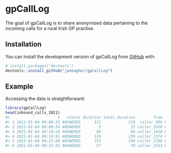 
<!-- README.md is generated from README.Rmd. Please edit that file -->

# gpCallLog

<!-- badges: start -->
<!-- badges: end -->

The goal of gpCallLog is to share anonymised data pertaining to the
incoming calls for a rural Irish GP practise.

## Installation

You can install the development version of gpCallLog from
[GitHub](https://github.com/) with:

``` r
# install.packages("devtools")
devtools::install_github("jpmeagher/gpCallLog")
```

## Example

Accessing the data is straightforward:

``` r
library(gpCallLog)
head(inbound_calls_2021)
#>                     t   status duration total_duration        from          to
#> 1 2021-01-04 09:06:25 ANSWERED      112            129  caller_996 Reception 1
#> 2 2021-01-04 09:08:54 ANSWERED        5             25 caller_1020 Reception 1
#> 3 2021-01-04 09:10:24 ANSWERED       86             96 caller_1020 Reception 1
#> 4 2021-01-04 09:19:01 ANSWERED      129            139 caller_1374 Reception 1
#> 5 2021-01-04 09:25:00 ANSWERED      152            158 caller_2298 Reception 2
#> 6 2021-01-04 09:33:02 ANSWERED       57             70 caller_1533 Reception 2
```
